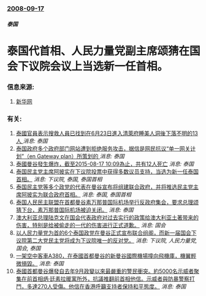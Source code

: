 ### [2008-09-17](/news/2008/09/17/index.md)

##### 泰国
# 泰国代首相、人民力量党副主席颂猜在国会下议院会议上当选新一任首相。




### 信息来源:

1. [新华网](http://news.xinhuanet.com/world/2008-09/17/content_10052627.htm)

### 有关:

1. [泰國官員表示搜救人員已找到在6月23日進入清萊府睡美人洞後下落不明的13人 ](/zh/news/2018/07/2/泰國官員表示搜救人員已找到在6月23日進入清萊府睡美人洞後下落不明的13人.md) _消息: 泰国_
2. [泰国政府多个政府部门网站遭到拒绝服务攻击，据信是网民抗议“单一网关计划”（en Gateway plan）所策划的 ](/zh/news/2015/10/1/泰国政府多个政府部门网站遭到拒绝服务攻击-据信是网民抗议-单一网关计划-en-Gateway-plan-所策划的.md) _消息: 泰国_
3. [泰國曼谷發生爆炸，截至2015-08-17 10:09為止，共有12人死亡](/zh/news/2015/08/17/泰國曼谷發生爆炸-截至2015-08-17-10-09為止-共有12人死亡.md) _消息: 泰国_
4. [泰国民主党主席阿披实在下议院投票中获得多数议员支持，当选为新一任泰国首相。](/zh/news/2008/12/15/泰国民主党主席阿披实在下议院投票中获得多数议员支持-当选为新一任泰国首相.md) _消息: 下议院, 泰国, 泰国首相_
5. [泰国民主党等多个政党的代表在曼谷宣布将组建联合政府，并将推选民主党主席阿披实为联合政府首相。](/zh/news/2008/12/6/泰国民主党等多个政党的代表在曼谷宣布将组建联合政府-并将推选民主党主席阿披实为联合政府首相.md) _消息: 泰国, 泰国首相_
6. [泰国人民民主联盟在首都曼谷素万那普国际机场举行反政府集会，要求总理颂猜下台，素万那普国际机场被迫关闭。](/zh/news/2008/11/25/泰国人民民主联盟在首都曼谷素万那普国际机场举行反政府集会-要求总理颂猜下台-素万那普国际机场被迫关闭.md) _消息: 泰国_
7. [澳大利亚总理陆克文在国会代表政府对过去实行的政策给澳大利亚土著带来的伤害，特别是给被偷走的一代的伤害进行正式道歉。](/zh/news/2008/02/13/澳大利亚总理陆克文在国会代表政府对过去实行的政策给澳大利亚土著带来的伤害-特别是给被偷走的一代的伤害进行正式道歉.md) _消息: 国会_
8. [以人民力量党为首的6个泰国政党在曼谷正式宣布联合组阁，而新一届国会下议院第二大党民主党将成为下议院唯一的反对党。](/zh/news/2008/01/19/以人民力量党为首的6个泰国政党在曼谷正式宣布联合组阁-而新一届国会下议院第二大党民主党将成为下议院唯一的反对党.md) _消息: 下议院, 人民力量党, 国会, 泰国_
9. [一架空中客車A380，在泰國首都曼谷的新曼谷國際機場撞向飛機庫，機翼輕微損毀。](/zh/news/2007/09/1/一架空中客車A380-在泰國首都曼谷的新曼谷國際機場撞向飛機庫-機翼輕微損毀.md) _消息: 泰国_
10. [泰國首都曼谷爆發自去年9月政變以來最嚴重的警民衝突。約5000名示威者聚集在前首相炳·廷素拉暖寓所外，抗議推翻前首相他信。示威者與防暴警察打鬥，多達270人受傷。他信在香港呼籲支持者保持和平態度。](/zh/news/2007/07/22/泰國首都曼谷爆發自去年9月政變以來最嚴重的警民衝突-約5000名示威者聚集在前首相炳-廷素拉暖寓所外-抗議推翻前首相他信.md) _消息: 泰国_
